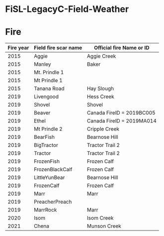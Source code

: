 # FiSL-LegacyC-Field-Weather


# Fire 

Fire year     | Field fire scar name    | Official fire Name or ID 
------------- | ----------------------- | ------------------------ 
2015	        | Aggie			              | Aggie Creek
2015	        | Manley			            | Baker
2015	        | Mt. Prindle 1			
2015	        | Mt Prindle 1			
2015	        | Tanana Road			        | Hay Slough
2019	        | Livengood	              | Hess Creek		
2019	        | Shovel	                | Shovel		
2019	        | Beaver	                | Canada FireID = 2019BC005		
2019	        | Ethel			              | Canada FireID = 2019MA014 
2019	        | Mt Prindle 2            | Cripple Creek
2019	        | BearFish			          | Bearnose Hill
2019	        | BigTractor			        | Tractor Trail 2
2019	        | Tractor			            | Tractor Trail 2
2019	        | FrozenFish	            | Frozen Calf		
2019	        | FrozenBlackCalf			    | Frozen Calf	
2019	        | LittleYunBear		        | Bearnose Hill	
2019	        | FrozenCalf			        | Frozen Calf	
2019	        | Marr	                  | Marr		
2019	        | PreacherPreach			
2019	        | MarrRock                | Marr
2020	        | Isom			              | Isom Creek
2021	        | Chena                   | Munson Creek




      





